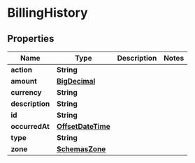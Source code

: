 # BillingHistory

## Properties
Name | Type | Description | Notes
------------ | ------------- | ------------- | -------------
**action** | **String** |  | 
**amount** | [**BigDecimal**](BigDecimal.md) |  | 
**currency** | **String** |  | 
**description** | **String** |  | 
**id** | **String** |  | 
**occurredAt** | [**OffsetDateTime**](OffsetDateTime.md) |  | 
**type** | **String** |  | 
**zone** | [**SchemasZone**](SchemasZone.md) |  | 
